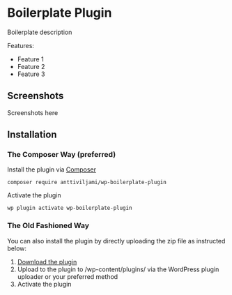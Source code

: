# Boilerplate Plugin

Boilerplate description

Features:
- Feature 1
- Feature 2
- Feature 3

## Screenshots

Screenshots here

## Installation

### The Composer Way (preferred)

Install the plugin via [Composer](https://getcomposer.org/)
```
composer require anttiviljami/wp-boilerplate-plugin
```

Activate the plugin
```
wp plugin activate wp-boilerplate-plugin
```

### The Old Fashioned Way

You can also install the plugin by directly uploading the zip file as instructed below:

1. [Download the plugin](archive/master.zip)
2. Upload to the plugin to /wp-content/plugins/ via the WordPress plugin uploader or your preferred method
3. Activate the plugin

